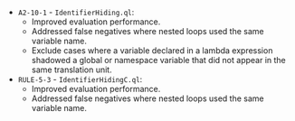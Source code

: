  - `A2-10-1` - `IdentifierHiding.ql`:
   - Improved evaluation performance.
   - Addressed false negatives where nested loops used the same variable name.
   - Exclude cases where a variable declared in a lambda expression shadowed a global or namespace variable that did not appear in the same translation unit.
 - `RULE-5-3` - `IdentifierHidingC.ql`:
   - Improved evaluation performance.
   - Addressed false negatives where nested loops used the same variable name.